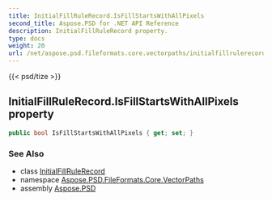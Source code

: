 ```yaml
---
title: InitialFillRuleRecord.IsFillStartsWithAllPixels
second_title: Aspose.PSD for .NET API Reference
description: InitialFillRuleRecord property. 
type: docs
weight: 20
url: /net/aspose.psd.fileformats.core.vectorpaths/initialfillrulerecord/isfillstartswithallpixels/
---
```

{{< psd/tize >}}
## InitialFillRuleRecord.IsFillStartsWithAllPixels property

```csharp
public bool IsFillStartsWithAllPixels { get; set; }
```

### See Also

* class [InitialFillRuleRecord](../)
* namespace [Aspose.PSD.FileFormats.Core.VectorPaths](../../initialfillrulerecord/)
* assembly [Aspose.PSD](../../../)


